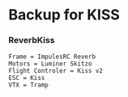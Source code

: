 # Backup for KISS


### ReverbKiss
	Frame = ImpulesRC Reverb
	Motors = Luminer Skitzo
	Flight Controler = Kiss v2
	ESC = Kiss
	VTX = Tramp
